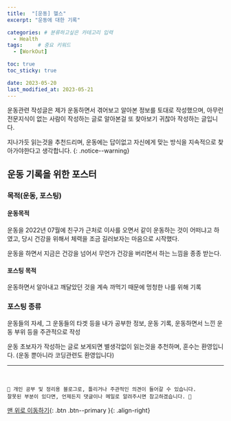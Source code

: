 ```yaml
---
title:  "[운동] 헬스"  
excerpt: "운동에 대한 기록"

categories: # 분류하고싶은 카테고리 입력
  - Health
tags:     # 중요 키워드
  - [WorkOut]

toc: true
toc_sticky: true

date: 2023-05-20
last_modified_at: 2023-05-21
---
```


운동관련 작성글은 제가 운동하면서 겪어보고 알아본 정보를 토대로 작성했으며, 아무런 전문지식이 없는 사람이 작성하는 글로 알아본걸 또 찾아보기 귀찮아 작성하는 글입니다.

지나가듯 읽는것을 추천드리며, 운동에는 답이없고 자신에게 맞는 방식을 지속적으로 찾아가야한다고 생각합니다.
{: .notice--warning}

## 운동 기록을 위한 포스터

### 목적(운동, 포스팅)

#### 운동목적

운동을 2022년 07월에 친구가 근처로 이사를 오면서 같이 운동하는 것이 어떠냐고 하였고, 당시 건강을 위해서 체력을 조금 길러보자는 마음으로 시작했다.

운동을 하면서 지금은 건강을 넘어서 무언가 건강을 버리면서 하는 느낌을 종종 받는다.

#### 포스팅 목적

운동하면서 알아내고 깨달았던 것을 계속 까먹기 때문에 멍청한 나를 위해 기록

### 포스팅 종류

운동들의 자세, 그 운동들의 타겟 등을 내가 공부한 정보, 운동 기록, 운동하면서 느낀 운동 부위 등을 주관적으로 작성

운동 초보자가 작성하는 글로 보게되면 별생각없이 읽는것을 추천하며, 훈수는 환영입니다. (운동 뿐아니라 코딩관련도 환영입니다)



***
<br>
    
    📢 개인 공부 및 정리용 블로그로, 틀리거나 주관적인 의견이 들어갈 수 있습니다.
    잘못된 부분이 있다면, 언제든지 댓글이나 메일로 알려주시면 참고하겠습니다. 🔔

[맨 위로 이동하기](#){: .btn .btn--primary }{: .align-right}